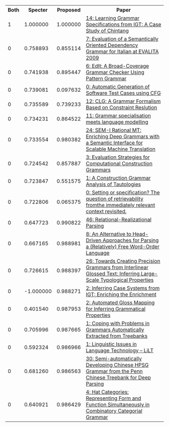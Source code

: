 <html><table><tr>
<th>Both</th>
<th>Specter</th>
<th>Proposed</th>
<th>Paper</th>
</tr>
<tr>
<td>1</td>
<td>1.000000</td>
<td>1.000000</td>
<td><a href="https://www.semanticscholar.org/paper/ba3e12fdd91ca94e84bf2f5446b45e55c2cd3d80">14: Learning Grammar Specifications from IGT: A Case Study of Chintang</a></td>
</tr>
<tr>
<td>0</td>
<td>0.758893</td>
<td>0.855114</td>
<td><a href="https://www.semanticscholar.org/paper/aa5582e43d63b672b7c2f6937e971fb6a3eb554f">7: Evaluation of a Semantically Oriented Dependency Grammar for Italian at EVALITA 2009</a></td>
</tr>
<tr>
<td>0</td>
<td>0.741938</td>
<td>0.895447</td>
<td><a href="https://www.semanticscholar.org/paper/b451f4eb041871ca7c2576dd8a5cfc0b9fcbe518">6: EdIt: A Broad-Coverage Grammar Checker Using Pattern Grammar</a></td>
</tr>
<tr>
<td>0</td>
<td>0.739081</td>
<td>0.097632</td>
<td><a href="https://www.semanticscholar.org/paper/236f0a354e9358987a6ffc5c1f7326b8389a44da">0: Automatic Generation of Software Test Cases using CFG</a></td>
</tr>
<tr>
<td>0</td>
<td>0.735589</td>
<td>0.739233</td>
<td><a href="https://www.semanticscholar.org/paper/5645f11dfbf9b5892412ce6b41eb1e554ddd4a9f">12: CLG: A Grammar Formalism Based on Constraint Reslution</a></td>
</tr>
<tr>
<td>0</td>
<td>0.734231</td>
<td>0.864522</td>
<td><a href="https://www.semanticscholar.org/paper/e48a5134787ab5b6cc7657d9810079ed94f811f4">11: Grammar specialisation meets language modelling</a></td>
</tr>
<tr>
<td>0</td>
<td>0.733554</td>
<td>0.980382</td>
<td><a href="https://www.semanticscholar.org/paper/5fd524246ba55fd28ab277cae30c3c6fa7e9f747">24: SEM-I Rational MT: Enriching Deep Grammars with a Semantic Interface for Scalable Machine Translation</a></td>
</tr>
<tr>
<td>0</td>
<td>0.724542</td>
<td>0.857887</td>
<td><a href="https://www.semanticscholar.org/paper/63bd3ec73196531bdffc94676889bb24358d4369">3: Evaluation Strategies for Computational Construction Grammars</a></td>
</tr>
<tr>
<td>0</td>
<td>0.723847</td>
<td>0.551575</td>
<td><a href="https://www.semanticscholar.org/paper/6df97de8d2b48de76fe864b74b063956c8a0c95a">1: A Construction Grammar Analysis of Tautologies</a></td>
</tr>
<tr>
<td>0</td>
<td>0.722806</td>
<td>0.065375</td>
<td><a href="https://www.semanticscholar.org/paper/c994dcfddf632a7e7e58ff8df8f4187dac5edf07">0: Setting or specification? The question of retrievability fromthe immediately relevant context revisited.</a></td>
</tr>
<tr>
<td>0</td>
<td>0.647723</td>
<td>0.990822</td>
<td><a href="https://www.semanticscholar.org/paper/d1c740cb10fe96a6233f28a293f534e8a9a199f7">46: Relational-Realizational Parsing</a></td>
</tr>
<tr>
<td>0</td>
<td>0.667165</td>
<td>0.988981</td>
<td><a href="https://www.semanticscholar.org/paper/3720721f4d10a030e83d298fac4e3208f93ef211">8: An Alternative to Head-Driven Approaches for Parsing a (Relatively) Free Word-Order Language</a></td>
</tr>
<tr>
<td>0</td>
<td>0.726615</td>
<td>0.988397</td>
<td><a href="https://www.semanticscholar.org/paper/f84fc6a398386952f9ecacc3bbd90930843de34f">26: Towards Creating Precision Grammars from Interlinear Glossed Text: Inferring Large-Scale Typological Properties</a></td>
</tr>
<tr>
<td>0</td>
<td>-1.000000</td>
<td>0.988271</td>
<td><a href="https://www.semanticscholar.org/paper/32d9e1441d903455f7358ff07f615090ccb2da12">2: Inferring Case Systems from IGT: Enriching the Enrichment</a></td>
</tr>
<tr>
<td>0</td>
<td>0.401540</td>
<td>0.987953</td>
<td><a href="https://www.semanticscholar.org/paper/0180269d92a0f02c97789d11a8ee85d5aa32409e">2: Automated Gloss Mapping for Inferring Grammatical Properties</a></td>
</tr>
<tr>
<td>0</td>
<td>0.705996</td>
<td>0.987665</td>
<td><a href="https://www.semanticscholar.org/paper/8b1ac17e7149c826d5ac17743acde9627819c2b2">1: Coping with Problems in Grammars Automatically Extracted from Treebanks</a></td>
</tr>
<tr>
<td>0</td>
<td>0.592324</td>
<td>0.986966</td>
<td><a href="https://www.semanticscholar.org/paper/94e63da6a53328e58caabf3c0832ee64f18b42a6">1: Linguistic Issues in Language Technology – LiLT</a></td>
</tr>
<tr>
<td>0</td>
<td>0.681260</td>
<td>0.986563</td>
<td><a href="https://www.semanticscholar.org/paper/8b3a52dd79a5b177b02b59c81297b2c4da4d8b5c">30: Semi-automatically Developing Chinese HPSG Grammar from the Penn Chinese Treebank for Deep Parsing</a></td>
</tr>
<tr>
<td>0</td>
<td>0.640921</td>
<td>0.986429</td>
<td><a href="https://www.semanticscholar.org/paper/838ac707d1df45506021682b7e735cd9129bda56">4: Hat Categories: Representing Form and Function Simultaneously in Combinatory Categorial Grammar</a></td>
</tr>
</table></html>
